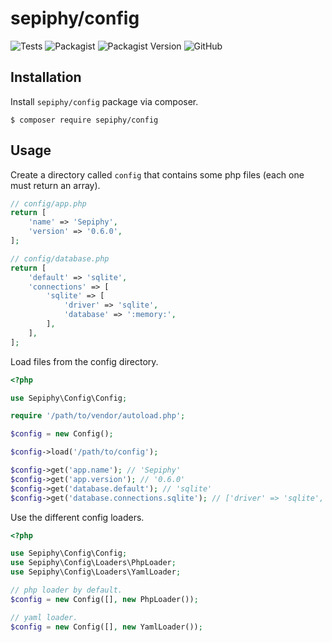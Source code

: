 # sepiphy/config

![Tests](https://img.shields.io/github/workflow/status/sepiphy/config/tests?label=tests)
![Packagist](https://img.shields.io/packagist/dt/sepiphy/config.svg)
![Packagist Version](https://img.shields.io/packagist/v/sepiphy/config.svg?label=version)
![GitHub](https://img.shields.io/github/license/sepiphy/config.svg)

## Installation

Install `sepiphy/config` package via composer.

    $ composer require sepiphy/config

## Usage

Create a directory called `config` that contains some php files (each one must return an array).

```php
// config/app.php
return [
    'name' => 'Sepiphy',
    'version' => '0.6.0',
];
```

```php
// config/database.php
return [
    'default' => 'sqlite',
    'connections' => [
        'sqlite' => [
            'driver' => 'sqlite',
            'database' => ':memory:',
        ],
    ],
];
```

Load files from the config directory.

```php
<?php

use Sepiphy\Config\Config;

require '/path/to/vendor/autoload.php';

$config = new Config();

$config->load('/path/to/config');

$config->get('app.name'); // 'Sepiphy'
$config->get('app.version'); // '0.6.0'
$config->get('database.default'); // 'sqlite'
$config->get('database.connections.sqlite'); // ['driver' => 'sqlite', 'database' => ':memory:']
```

Use the different config loaders.

```php
<?php

use Sepiphy\Config\Config;
use Sepiphy\Config\Loaders\PhpLoader;
use Sepiphy\Config\Loaders\YamlLoader;

// php loader by default.
$config = new Config([], new PhpLoader());

// yaml loader.
$config = new Config([], new YamlLoader());
```
